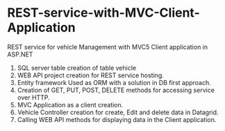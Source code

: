 # REST-service-with-MVC-Client-Application
REST service for vehicle Management with MVC5 Client application in ASP.NET

1) SQL server table creation of table vehicle
2) WEB API project creation for REST service hosting.
3) Entity framework Used as ORM with a solution in DB first approach.
4) Creation of GET, PUT, POST, DELETE methods for accessing service over HTTP.
5) MVC Application as a client creation.
6) Vehicle Controller creation for create, Edit and delete data in Datagrid.
7) Calling WEB API methods for displaying data in the Client application.

